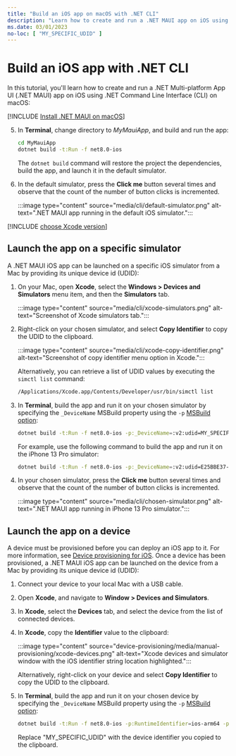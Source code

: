 ```yaml
---
title: "Build an iOS app on macOS with .NET CLI"
description: "Learn how to create and run a .NET MAUI app on iOS using .NET CLI on macOS."
ms.date: 03/01/2023
no-loc: [ "MY_SPECIFIC_UDID" ]
---
```


# Build an iOS app with .NET CLI

In this tutorial, you'll learn how to create and run a .NET Multi-platform App UI (.NET MAUI) app on iOS using .NET Command Line Interface (CLI) on macOS:

[!INCLUDE [Install .NET MAUI on macOS](~/includes/install-create-macos.md)]

<!-- markdownlint-disable MD029 -->
5. In **Terminal**, change directory to *MyMauiApp*, and build and run the app:

    ```zsh
    cd MyMauiApp
    dotnet build -t:Run -f net8.0-ios
    ```

    The `dotnet build` command will restore the project the dependencies, build the app, and launch it in the default simulator.

6. In the default simulator, press the **Click me** button several times and observe that the count of the number of button clicks is incremented.

    :::image type="content" source="media/cli/default-simulator.png" alt-text=".NET MAUI app running in the default iOS simulator.":::

<!-- markdownlint-enable MD029 -->

[!INCLUDE [choose Xcode version](~/macios/includes/choose-xcode-version.md)]

## Launch the app on a specific simulator

A .NET MAUI iOS app can be launched on a specific iOS simulator from a Mac by providing its unique device id (UDID):

1. On your Mac, open **Xcode**, select the **Windows > Devices and Simulators** menu item, and then the **Simulators** tab.

    :::image type="content" source="media/cli/xcode-simulators.png" alt-text="Screenshot of Xcode simulators tab.":::

1. Right-click on your chosen simulator, and select **Copy Identifier** to copy the UDID to the clipboard.

    :::image type="content" source="media/cli/xcode-copy-identifier.png" alt-text="Screenshot of copy identifier menu option in Xcode.":::

    Alternatively, you can retrieve a list of UDID values by executing the `simctl list` command:

    ```zsh
    /Applications/Xcode.app/Contents/Developer/usr/bin/simctl list
    ```

<!-- markdownlint-disable MD029 -->
3. In **Terminal**, build the app and run it on your chosen simulator by specifying the `_DeviceName` MSBuild property using the `-p` [MSBuild option](/dotnet/core/tools/dotnet-build#msbuild):

    ```zsh
    dotnet build -t:Run -f net8.0-ios -p:_DeviceName=:v2:udid=MY_SPECIFIC_UDID
    ```

    For example, use the following command to build the app and run it on the iPhone 13 Pro simulator:

    ```zsh
    dotnet build -t:Run -f net8.0-ios -p:_DeviceName=:v2:udid=E25BBE37-69BA-4720-B6FD-D54C97791E79
    ```

4. In your chosen simulator, press the **Click me** button several times and observe that the count of the number of button clicks is incremented.

    :::image type="content" source="media/cli/chosen-simulator.png" alt-text=".NET MAUI app running in iPhone 13 Pro simulator.":::

<!-- markdownlint-enable MD029 -->

## Launch the app on a device

A device must be provisioned before you can deploy an iOS app to it. For more information, see [Device provisioning for iOS](~/ios/device-provisioning/index.md). Once a device has been provisioned, a .NET MAUI iOS app can be launched on the device from a Mac by providing its unique device id (UDID):

1. Connect your device to your local Mac with a USB cable.
1. Open **Xcode**, and navigate to **Window > Devices and Simulators**.
1. In **Xcode**, select the **Devices** tab, and select the device from the list of connected devices.
1. In **Xcode**, copy the **Identifier** value to the clipboard:

    :::image type="content" source="device-provisioning/media/manual-provisioning/xcode-devices.png" alt-text="Xcode devices and simulator window with the iOS identifier string location highlighted.":::

    Alternatively, right-click on your device and select **Copy Identifier** to copy the UDID to the clipboard.

<!-- markdownlint-disable MD029 -->
5. In **Terminal**, build the app and run it on your chosen device by specifying the `_DeviceName` MSBuild property using the `-p` [MSBuild option](/dotnet/core/tools/dotnet-build#msbuild):

    ```zsh
    dotnet build -t:Run -f net8.0-ios -p:RuntimeIdentifier=ios-arm64 -p:_DeviceName=MY_SPECIFIC_UDID
    ```

    Replace "MY_SPECIFIC_UDID" with the device identifier you copied to the clipboard.

<!-- markdownlint-enable MD029 -->

